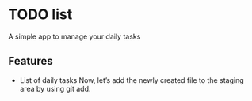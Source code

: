 # TODO list 
A simple app to manage your daily tasks
## Features 
* List of daily tasks 
Now, let’s add the newly created file to the staging area by using git add.
